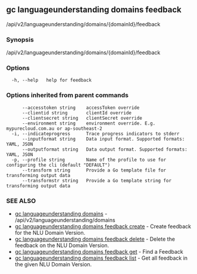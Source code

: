 ## gc languageunderstanding domains feedback

/api/v2/languageunderstanding/domains/{domainId}/feedback

### Synopsis

/api/v2/languageunderstanding/domains/{domainId}/feedback

### Options

```
  -h, --help   help for feedback
```

### Options inherited from parent commands

```
      --accesstoken string    accessToken override
      --clientid string       clientId override
      --clientsecret string   clientSecret override
      --environment string    environment override. E.g. mypurecloud.com.au or ap-southeast-2
  -i, --indicateprogress      Trace progress indicators to stderr
      --inputformat string    Data input format. Supported formats: YAML, JSON
      --outputformat string   Data output format. Supported formats: YAML, JSON
  -p, --profile string        Name of the profile to use for configuring the cli (default "DEFAULT")
      --transform string      Provide a Go template file for transforming output data
      --transformstr string   Provide a Go template string for transforming output data
```

### SEE ALSO

* [gc languageunderstanding domains](gc_languageunderstanding_domains.html)	 - /api/v2/languageunderstanding/domains
* [gc languageunderstanding domains feedback create](gc_languageunderstanding_domains_feedback_create.html)	 - Create feedback for the NLU Domain Version.
* [gc languageunderstanding domains feedback delete](gc_languageunderstanding_domains_feedback_delete.html)	 - Delete the feedback on the NLU Domain Version.
* [gc languageunderstanding domains feedback get](gc_languageunderstanding_domains_feedback_get.html)	 - Find a Feedback
* [gc languageunderstanding domains feedback list](gc_languageunderstanding_domains_feedback_list.html)	 - Get all feedback in the given NLU Domain Version.


